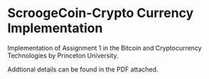 # ScroogeCoin-Crypto Currency Implementation

Implementation of Assignment 1 in the Bitcoin and Cryptocurrency Technologies
by Princeton University.

Addtional details can be found in the PDF attached.
